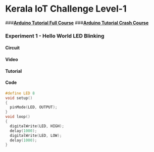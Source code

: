 # Kerala IoT Challenge Level-1

###[**Arduino Tutorial Full Course**](https://youtube.com/playlist?list=PLqN-fAjatOhIxiOwHaPqVcskxGkPgwnWW)
###[**Arduino Tutorial Crash Course**](https://youtube.com/playlist?list=PLqN-fAjatOhIiUwQGeQlP8OW84j9I8kjb)

### Experiment 1 - Hello World LED Blinking

#### Circuit

#### Video

#### Tutorial 

#### Code
```ino
#define LED 8
void setup() 
{ 
  pinMode(LED, OUTPUT);
} 
void loop() 
{
  digitalWrite(LED, HIGH);
  delay(1000);
  digitalWrite(LED, LOW);
  delay(1000);
}
```

